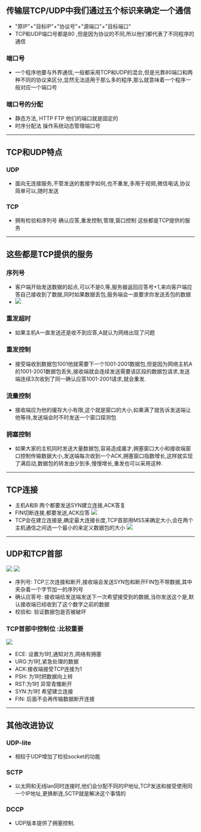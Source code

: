 ## 传输层TCP/UDP中我们通过五个标识来确定一个通信
+ "原IP"+"目标IP"+"协议号"+"源端口"+"目标端口"
+ TCP和UDP端口号都是80 ,但是因为协议的不同,所以他们都代表了不同程序的通信

### 端口号
+ 一个程序他要与外界通信,一般都采用TCP和UDP的混合,但是光靠80端口和两种不同的协议来区分,显然无法适用于那么多的程序,那么就意味着一个程序一般对应一个端口号

### 端口号的分配
+ 静态方法, HTTP FTP 他们的端口就是固定的
+ 时序分配法  操作系统动态管理端口号

---
## TCP和UDP特点
### UDP
+ 面向无连接服务,不管发送的套接字如何,也不重发,多用于视频,微信电话,协议简单可以,随时发送

### TCP
+ 拥有检验和序列号 确认应答,重发控制,管理,窗口控制 这些都是TCP提供的服务

---
## 这些都是TCP提供的服务
### 序列号 
+ 客户端开始发送数据的起点,可以不是0,等,服务器返回应答号+1,来向客户端应答自己接收到了数据,同时如果数据丢包,服务端会一直要求你发送丢包的数据
+ ![](2022-04-05-12-38-48.png)


### 重发超时
+ 如果主机A一直发送还是收不到应答,A就认为网络出现了问题

### 重发控制
+ 接受端收到数据包1001他就需要下一个1001-2001数据包,但是因为网络主机A的1001-2001数据包丢失,接收端就会连续发送需要该区段的数据包请求,发送端连续3次收到了同一确认应答1001-2001请求,就会重发.

### 流量控制
+ 接收端应为他的缓存大小有限,这个就是窗口的大小,如果满了就告诉发送端让他等待,发送端会时不时发送一个窗口探测包
  
### 拥塞控制
+ 如果大家的主机同时发送大量数据包,容易造成庸才,拥塞窗口大小和接收端窗口控制传输数据大小,发送端每次收到一个ACK,拥塞窗口指数增长,这样就实现了满启动,数据包的转发由少到多,慢慢增长,重发也可以采用这种.

---
## TCP连接
+ 主机A和B 两个都要发送SYN建立连接,ACK答复
+ FIN切断连接,都要发送,ACK应答
![](2022-04-05-12-57-58.png)
+ TCP会在建立连接是,确定最大连接长度,TCP首部用MSS来确定大小,会在两个主机通信之间选一个最小的来定义数据包的大小
![](2022-04-05-12-59-52.png)

---
## UDP和TCP首部
![](2022-04-05-13-01-20.png)
![](2022-04-05-13-01-47.png)
+ 序列号: TCP三次连接和断开,接收端会发送SYN包和断开FIN包不带数据,其中夹杂着一个字节加一的序列号
+ 确认应答号: 接收端给发送端发送下一次希望接受到的数据,当你发送这个是,默认接收端已经收到了这个数字之前的数据
+ 校验和: 验证数据包是否被破坏
### TCP首部中控制位 :比较重要
![](2022-04-05-13-04-48.png)
+ ECE: 设置为1时,通知对方,网络有拥塞
+ URG:为1时,紧急处理的数据
+ ACK:接收端接受TCP连接为1
+ PSH: 为1时把数据向上转
+ RST:为1时 异常青雉断开
+ SYN:为1时 希望建立连接
+ FIN: 后面不会再传输数据断开连接
 

---
## 其他改进协议
### UDP-lite
+ 相较于UDP增加了检验socket的功能

### SCTP
+ 以太网和无线lan同时连接时,他们会分配不同的IP地址,TCP发送和接受使用同一个IP地址,更换断连,SCTP就是解决这个事情的

### DCCP 
+ UDP版本提供了拥塞控制.